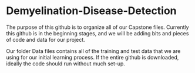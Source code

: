 # Demyelination-Disease-Detection
The purpose of this github is to organize all of our Capstone files.
Currently this github is in the beginning stages, and we will be adding bits and pieces of code and data 
for our project.


Our folder Data files contains all of the training and test data that we are using for our initial learning process.
If the entire github is downloaded, ideally the code should run without much set-up.
